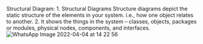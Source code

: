    
   Structural Diagram:
       1. Structural Diagrams Structure diagrams depict the static structure of the elements in your system. i.e., how one object relates to another.
       2. It shows the things in the system – classes, objects, packages or modules, physical nodes, components, and interfaces.
   ![WhatsApp Image 2022-04-04 at 14 22 56](https://user-images.githubusercontent.com/87416068/161509549-3d3e8423-4514-4106-a990-4d262b149d76.jpeg)
